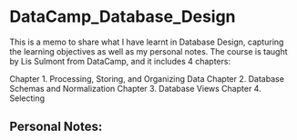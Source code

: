 # DataCamp_Database_Design
This is a memo to share what I have learnt in Database Design, capturing the learning objectives as well as my personal notes. The course is taught by Lis Sulmont from DataCamp, and it includes 4 chapters:

Chapter 1. Processing, Storing, and Organizing Data
Chapter 2. Database Schemas and Normalization
Chapter 3. Database Views
Chapter 4. Selecting


## Personal Notes:

